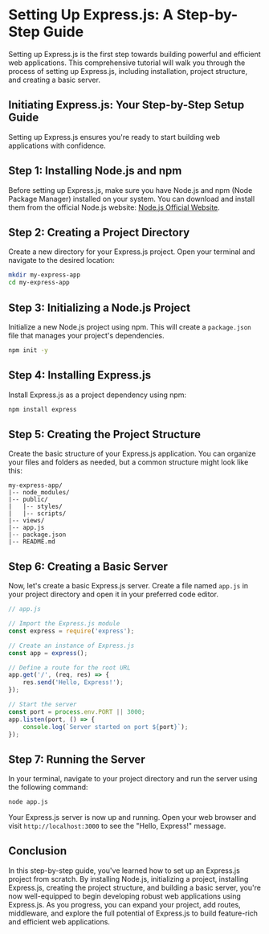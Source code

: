 # Setting Up Express.js: A Step-by-Step Guide

Setting up Express.js is the first step towards building powerful and efficient web applications. This comprehensive tutorial will walk you through the process of setting up Express.js, including installation, project structure, and creating a basic server.

## Initiating Express.js: Your Step-by-Step Setup Guide

Setting up Express.js ensures you're ready to start building web applications with confidence.

## Step 1: Installing Node.js and npm

Before setting up Express.js, make sure you have Node.js and npm (Node Package Manager) installed on your system. You can download and install them from the official Node.js website: [Node.js Official Website](https://nodejs.org/).

## Step 2: Creating a Project Directory

Create a new directory for your Express.js project. Open your terminal and navigate to the desired location:

```sh
mkdir my-express-app
cd my-express-app
```

## Step 3: Initializing a Node.js Project

Initialize a new Node.js project using npm. This will create a `package.json` file that manages your project's dependencies.

```sh
npm init -y
```

## Step 4: Installing Express.js

Install Express.js as a project dependency using npm:

```sh
npm install express
```

## Step 5: Creating the Project Structure

Create the basic structure of your Express.js application. You can organize your files and folders as needed, but a common structure might look like this:

```
my-express-app/
|-- node_modules/
|-- public/
|   |-- styles/
|   |-- scripts/
|-- views/
|-- app.js
|-- package.json
|-- README.md
```

## Step 6: Creating a Basic Server

Now, let's create a basic Express.js server. Create a file named `app.js` in your project directory and open it in your preferred code editor.

```javascript
// app.js

// Import the Express.js module
const express = require('express');

// Create an instance of Express.js
const app = express();

// Define a route for the root URL
app.get('/', (req, res) => {
    res.send('Hello, Express!');
});

// Start the server
const port = process.env.PORT || 3000;
app.listen(port, () => {
    console.log(`Server started on port ${port}`);
});
```

## Step 7: Running the Server

In your terminal, navigate to your project directory and run the server using the following command:

```sh
node app.js
```

Your Express.js server is now up and running. Open your web browser and visit `http://localhost:3000` to see the "Hello, Express!" message.

## Conclusion

In this step-by-step guide, you've learned how to set up an Express.js project from scratch. By installing Node.js, initializing a project, installing Express.js, creating the project structure, and building a basic server, you're now well-equipped to begin developing robust web applications using Express.js. As you progress, you can expand your project, add routes, middleware, and explore the full potential of Express.js to build feature-rich and efficient web applications.